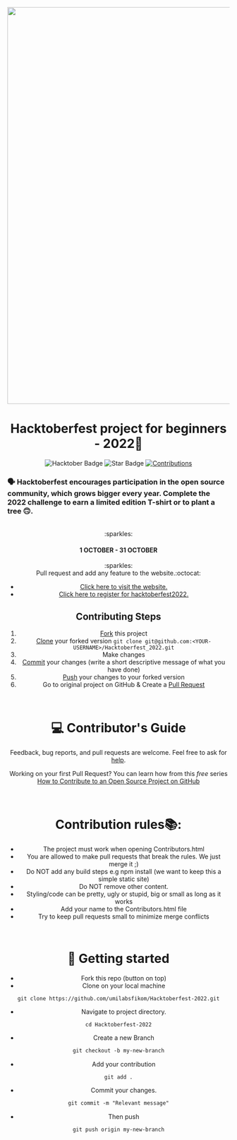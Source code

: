 <p align="center">
    <a href="https://hacktoberfest.digitalocean.com/">
      <img src="https://github.com/umilabsfikom/Hacktoberfest-2022/blob/main/Asset/HacktoberBanner.png" width=900px>
    </a>
</p>

<h1 align="center"> Hacktoberfest project for beginners - 2022🎁</h1>

<div align="center">
<img src="https://img.shields.io/badge/hacktoberfest-2022-blueviolet" alt="Hacktober Badge"/>
 <img src="https://img.shields.io/static/v1?label=%F0%9F%8C%9F&message=If%20Useful&style=style=flat&color=BC4E99" alt="Star Badge"/>
 <a href="https://github.com/keshavsingh4522" ><img src="https://img.shields.io/badge/Contributions-welcome-violet.svg?style=flat&logo=git" alt="Contributions" /></a>
</div>

### 🗣 Hacktoberfest encourages participation in the open source community, which grows bigger every year. Complete the 2022 challenge to earn a limited edition T-shirt or to plant a tree 🙃.

<br>
<center>:sparkles:<h4>1 OCTOBER - 31 OCTOBER</h4>:sparkles:<center>
Pull request and add any feature to the website.:octocat:
    
* [Click here to visit the website.](https://hacktoberfest.com/)
* [Click here to register for hacktoberfest2022.](https://hacktoberfest.com/auth/)
    
## Contributing Steps

1. [Fork](https://help.github.com/articles/fork-a-repo/) this project
2. [Clone](https://help.github.com/articles/fork-a-repo/#step-2-create-a-local-clone-of-your-fork) your forked version `git clone git@github.com:<YOUR-USERNAME>/Hacktoberfest_2022.git`
3. Make changes 
4. [Commit](https://help.github.com/articles/adding-a-file-to-a-repository-using-the-command-line/) your changes (write a short descriptive message of what you have done)
5. [Push](https://help.github.com/articles/pushing-to-a-remote/) your changes to your forked version
6. Go to original project on GitHub & Create a [Pull Request](https://help.github.com/articles/about-pull-requests/)
<br>

# 💻 Contributor's Guide
Feedback, bug reports, and pull requests are welcome. Feel free to ask for [help](https://github.com/umilabsfikom/Hacktoberfest-2022/issues).

Working on your first Pull Request? You can learn how from this _free_ series [How to Contribute to an Open Source Project on GitHub](https://github.com/firstcontributions/first-contributions)

<br>

# Contribution rules📚:

- The project must work when opening Contributors.html
- You are allowed to make pull requests that break the rules. We just merge it ;)
- Do NOT add any build steps e.g npm install (we want to keep this a simple static site)
- Do NOT remove other content.
- Styling/code can be pretty, ugly or stupid, big or small as long as it works
- Add your name to the Contributors.html file
- Try to keep pull requests small to minimize merge conflicts

<br>

# 💪 Getting started

- Fork this repo (button on top)
- Clone on your local machine

```
git clone https://github.com/umilabsfikom/Hacktoberfest-2022.git
```
- Navigate to project directory.
```
cd Hacktoberfest-2022
```

- Create a new Branch

```markdown
git checkout -b my-new-branch
```
- Add your contribution
```
git add .
```
- Commit your changes.

```markdown
git commit -m "Relevant message"
```
- Then push 
```
git push origin my-new-branch
```
